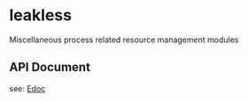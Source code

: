 leakless
========

Miscellaneous process related resource management modules


API Document
------------

see: [Edoc](doc/README.md)
